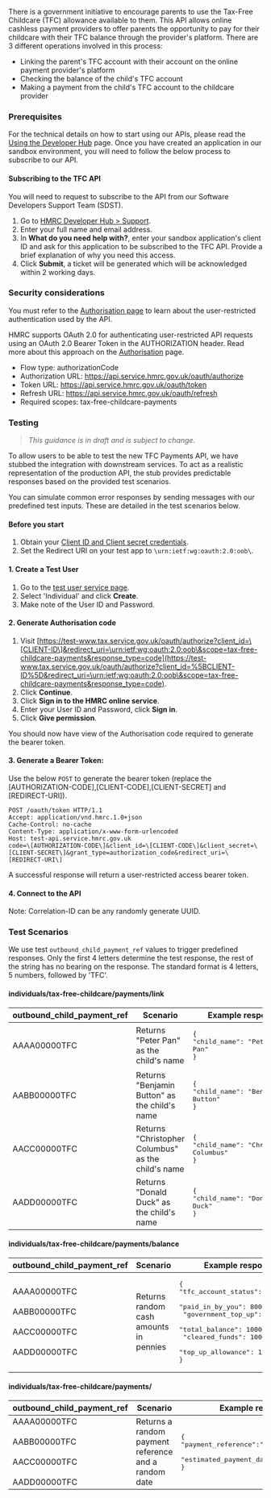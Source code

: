 There is a government initiative to encourage parents to use the Tax-Free Childcare (TFC) allowance available to them. This API allows online cashless payment providers to offer parents the opportunity to pay for their childcare with their TFC balance through the provider's platform.
There are 3 different operations involved in this process:
- Linking the parent's TFC account with their account on the online payment provider's platform
- Checking the balance of the child's TFC account
- Making a payment from the child's TFC account to the childcare provider

### Prerequisites

For the technical details on how to start using our APIs, please read the [Using the Developer Hub](https://developer.service.hmrc.gov.uk/api-documentation/docs/using-the-hub) page. Once you have created an application in our sandbox environment, you will need to follow the below process to subscribe to our API.

#### Subscribing to the TFC API

You will need to request to subscribe to the API from our Software Developers Support Team (SDST).

1. Go to  [HMRC Developer Hub > Support](https://developer.service.hmrc.gov.uk/developer/support).
2. Enter your full name and email address.
3. In **What do you need help with?**, enter your sandbox application's client ID and ask for this application to be subscribed to the TFC API. Provide a brief
explanation of why you need this access.
4. Click **Submit**, a ticket will be generated which will be acknowledged within 2 working days.

 
### Security considerations

You must refer to the [Authorisation page](https://developer.service.hmrc.gov.uk/api-documentation/docs/authorisation/user-restricted-endpoints) to learn about the user-restricted authentication used by the API.

HMRC supports OAuth 2.0 for authenticating user-restricted API requests using an OAuth 2.0 Bearer Token in the AUTHORIZATION header. Read more about this approach on the [Authorisation](https://developer.service.hmrc.gov.uk/api-documentation/docs/authorisation) page.

- Flow type: authorizationCode
- Authorization URL: https://api.service.hmrc.gov.uk/oauth/authorize
- Token URL: https://api.service.hmrc.gov.uk/oauth/token
- Refresh URL: https://api.service.hmrc.gov.uk/oauth/refresh
- Required scopes: tax-free-childcare-payments

### Testing

> _This guidance is in draft and is subject to change._

To allow users to be able to test the new TFC Payments API, we have stubbed the integration with downstream services. To act as a realistic representation of the production API, the stub provides predictable responses based on the provided test scenarios. 

You can simulate common error responses by sending messages with our predefined test inputs. These are detailed in the test scenarios below.

#### Before you start

1. Obtain your [Client ID and Client secret credentials](https://developer.service.hmrc.gov.uk/api-documentation/docs/authorisation/credentials).
2. Set the Redirect URI on your test app to `\urn:ietf:wg:oauth:2.0:oob\`.

#### 1. Create a Test User

1. Go to the [test user service page](https://developer.service.hmrc.gov.uk/api-test-user).
2. Select 'Individual' and click **Create**.
3. Make note of the User ID and Password.

#### 2. Generate Authorisation code

1. Visit [https://test-www.tax.service.gov.uk/oauth/authorize?client_id=\[CLIENT-ID\]&redirect_uri=\urn:ietf:wg:oauth:2.0:oob\&scope=tax-free-childcare-payments&response_type=code](https://test-www.tax.service.gov.uk/oauth/authorize?client_id=%5BCLIENT-ID%5D&redirect_uri=\urn:ietf:wg:oauth:2.0:oob\&scope=tax-free-childcare-payments&response_type=code).
2. Click **Continue**.
3. Click **Sign in to the HMRC online service**.
4. Enter your User ID and Password, click **Sign in**.
5. Click **Give permission**.

You should now have view of the Authorisation code required to generate the bearer token.

#### 3. Generate a Bearer Token:

Use the below `POST` to generate the bearer token (replace the \[AUTHORIZATION-CODE\],\[CLIENT-CODE\],\[CLIENT-SECRET\] and \[REDIRECT-URI\]).

````
POST /oauth/token HTTP/1.1
Accept: application/vnd.hmrc.1.0+json
Cache-Control: no-cache
Content-Type: application/x-www-form-urlencoded
Host: test-api.service.hmrc.gov.uk
code=\[AUTHORIZATION-CODE\]&client_id=\[CLIENT-CODE\]&client_secret=\[CLIENT-SECRET\]&grant_type=authorization_code&redirect_uri=\[REDIRECT-URI\]
````

A successful response will return a user-restricted access bearer token.

#### 4. Connect to the API

Note: Correlation-ID can be any randomly generate UUID.

### Test Scenarios

We use test `outbound_child_payment_ref` values to trigger predefined responses. Only the first 4 letters determine the test response, the rest of the string has no bearing on the response. The standard format is 4 letters, 5 numbers, followed by 'TFC'.


#### individuals/tax-free-childcare/payments/link

| **outbound_child_payment_ref** | **Scenario** | **Example response** |
| --- | --- | --- |
| AAAA00000TFC | Returns "Peter Pan" as the child's name | <pre class="code--block">{<br>"child_name": "Peter Pan"<br>}</pre> |
| AABB00000TFC | Returns "Benjamin Button" as the child's name | <pre class="code--block">{<br>"child_name": "Benjamin Button"<br>}</pre> |
| AACC00000TFC | Returns "Christopher Columbus" as the child's name | <pre class="code--block">{<br>"child_name": "Christopher Columbus"<br>}</pre> |
| AADD00000TFC | Returns "Donald Duck" as the child's name | <pre class="code--block">{<br>"child_name": "Donald Duck"<br>}</pre> |


#### individuals/tax-free-childcare/payments/balance

| **outbound_child_payment_ref** | **Scenario** | **Example response** |
| --- | --- | --- |
| AAAA00000TFC<br><br>AABB00000TFC<br><br>AACC00000TFC<br><br>AADD00000TFC | Returns random cash amounts in pennies | <pre class="code--block">{<br>"tfc_account_status": "Active",<br> "paid_in_by_you": 80000,<br> "government_top_up": 20000,<br> "total_balance": 100000,<br> "cleared_funds": 100000,<br> "top_up_allowance": 15000<br>}</pre> |


#### individuals/tax-free-childcare/payments/

| **outbound_child_payment_ref** | **Scenario** | **Example response** |
| --- | --- | --- |
| AAAA00000TFC<br><br>AABB00000TFC<br><br>AACC00000TFC<br><br>AADD00000TFC | Returns a random payment reference and a random date | <pre class="code--block">{<br>"payment_reference":"C4E09ZY4A00A0009"<br> "estimated_payment_date": "2024-10-10"<br>}</pre> |
